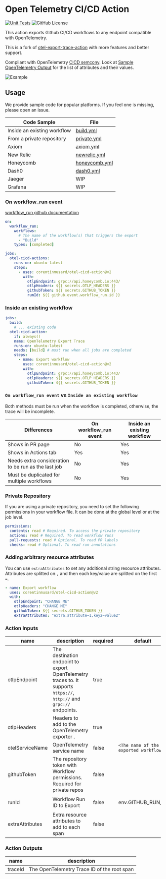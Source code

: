 # Open Telemetry CI/CD Action

[![Unit Tests][ci-img]][ci]
![GitHub License][license-img]

This action exports Github CI/CD workflows to any endpoint compatible with OpenTelemetry.

This is a fork of [otel-export-trace-action](https://github.com/inception-health/otel-export-trace-action) with more features and better support.

Compliant with OpenTelemetry [CICD semconv](https://opentelemetry.io/docs/specs/semconv/attributes-registry/cicd/).
Look at [Sample OpenTelemetry Output](./src/__assets__/output.txt) for the list of attributes and their values.

![Example](./docs/honeycomb-example.png)

## Usage

We provide sample code for popular platforms. If you feel one is missing, please open an issue.

| Code Sample                 | File                                             |
| --------------------------- | ------------------------------------------------ |
| Inside an existing workflow | [build.yml](.github/workflows/build.yml)         |
| From a private repository   | [private.yml](.github/workflows/private.yml)     |
| Axiom                       | [axiom.yml](.github/workflows/axiom.yml)         |
| New Relic                   | [newrelic.yml](.github/workflows/newrelic.yml)   |
| Honeycomb                   | [honeycomb.yml](.github/workflows/honeycomb.yml) |
| Dash0                       | [dash0.yml](.github/workflows/dash0.yml)         |
| Jaeger                      | WIP                                              |
| Grafana                     | WIP                                              |

### On workflow_run event

[workflow_run github documentation](<https://docs.github.com/en/actions/writing-workflows/choosing-when-your-workflow-runs/events-that-trigger-workflows#workflow_run>)

```yaml
on:
  workflow_run:
    workflows:
      # The name of the workflow(s) that triggers the export
      - "Build"
    types: [completed]

jobs:
  otel-cicd-actions:
    runs-on: ubuntu-latest
    steps:
      - uses: corentinmusard/otel-cicd-action@v2
        with:
          otlpEndpoint: grpc://api.honeycomb.io:443/
          otlpHeaders: ${{ secrets.OTLP_HEADERS }}
          githubToken: ${{ secrets.GITHUB_TOKEN }}
          runId: ${{ github.event.workflow_run.id }}
```

### Inside an existing workflow

```yaml
jobs:
  build:
    # ... existing code
  otel-cicd-action:
    if: always()
    name: OpenTelemetry Export Trace
    runs-on: ubuntu-latest
    needs: [build] # must run when all jobs are completed
    steps:
      - name: Export workflow
        uses: corentinmusard/otel-cicd-action@v2
        with:
          otlpEndpoint: grpc://api.honeycomb.io:443/
          otlpHeaders: ${{ secrets.OTLP_HEADERS }}
          githubToken: ${{ secrets.GITHUB_TOKEN }}
```

### `On workflow_run event` vs `Inside an existing workflow`

Both methods must be run when the workflow is completed, otherwise, the trace will be incomplete.

| Differences                                         | On workflow_run event | Inside an existing workflow |
| --------------------------------------------------- | --------------------- | --------------------------- |
| Shows in PR page                                    | No                    | Yes                         |
| Shows in Actions tab                                | Yes                   | Yes                         |
| Needs extra consideration to be run as the last job | No                    | Yes                         |
| Must be duplicated for multiple workflows           | No                    | Yes                         |

### Private Repository

If you are using a private repository, you need to set the following permissions in your workflow file.
It can be done at the global level or at the job level.

```yaml
permissions:
  contents: read # Required. To access the private repository
  actions: read # Required. To read workflow runs
  pull-requests: read # Optional. To read PR labels
  checks: read # Optional. To read run annotations
```

### Adding arbitrary resource attributes

You can use `extraAttributes` to set any additional string resource attributes.
Attributes are splitted on `,` and then each key/value are splitted on the first `=`.

```yaml
- name: Export workflow
  uses: corentinmusard/otel-cicd-action@v2
  with:
    otlpEndpoint: "CHANGE ME"
    otlpHeaders: "CHANGE ME"
    githubToken: ${{ secrets.GITHUB_TOKEN }}
    extraAttributes: "extra.attribute=1,key2=value2"
```

### Action Inputs

| name            | description                                                                                                 | required | default                               | example                                                          |
| --------------- | ----------------------------------------------------------------------------------------------------------- | -------- | ------------------------------------- | ---------------------------------------------------------------- |
| otlpEndpoint    | The destination endpoint to export OpenTelemetry traces to. It supports `https://`, `http://` and `grpc://` endpoints. | true     |                                       | `https://api.axiom.co/v1/traces`                                 |
| otlpHeaders     | Headers to add to the OpenTelemetry exporter .                                                              | true     |                                       | `x-honeycomb-team=YOUR_API_KEY,x-honeycomb-dataset=YOUR_DATASET` |
| otelServiceName | OpenTelemetry service name                                                                                  | false    | `<The name of the exported workflow>` | `Build CI`                                                       |
| githubToken     | The repository token with Workflow permissions. Required for private repos                                  | false    |                                       | `${{ secrets.GITHUB_TOKEN }}`                                    |
| runId           | Workflow Run ID to Export                                                                                   | false    | env.GITHUB_RUN_ID                     | `${{ github.event.workflow_run.id }}`                            |
| extraAttributes | Extra resource attributes to add to each span | false |  | extra.attribute=1,key2=value2 |

### Action Outputs

| name    | description                                 |
| ------- | ------------------------------------------- |
| traceId | The OpenTelemetry Trace ID of the root span |

[ci-img]: https://github.com/corentinmusard/otel-cicd-action/actions/workflows/build.yml/badge.svg?branch=main
[ci]: https://github.com/corentinmusard/otel-cicd-action/actions/workflows/build.yml?query=branch%3Amain
[license-img]: https://img.shields.io/github/license/corentinmusard/otel-cicd-action
